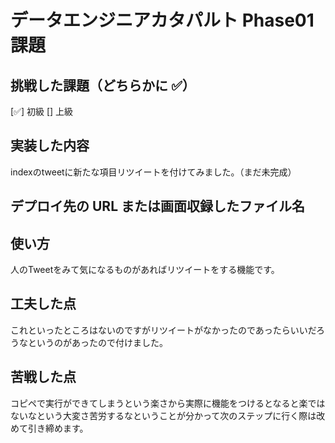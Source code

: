 # データエンジニアカタパルト Phase01 課題

## 挑戦した課題（どちらかに ✅）

[✅] 初級
[] 上級

## 実装した内容

indexのtweetに新たな項目リツイートを付けてみました。（まだ未完成）

## デプロイ先の URL または画面収録したファイル名



## 使い方

人のTweetをみて気になるものがあればリツイートをする機能です。

## 工夫した点

これといったところはないのですがリツイートがなかったのであったらいいだろうなというのがあったので付けました。

## 苦戦した点

コピペで実行ができてしまうという楽さから実際に機能をつけるとなると楽ではないなという大変さ苦労するなということが分かって次のステップに行く際は改めて引き締めます。
